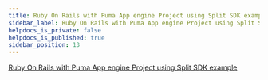```yaml
---
title: Ruby On Rails with Puma App engine Project using Split SDK example
sidebar_label: Ruby On Rails with Puma App engine Project using Split SDK example
helpdocs_is_private: false
helpdocs_is_published: true
sidebar_position: 13
---
```


<p>
  <button hidden style={{borderRadius:'8px', border:'1px', fontFamily:'Courier New', fontWeight:'800', textAlign:'left'}}> help.split.io link: https://help.split.io/hc/en-us/articles/360015346932-Ruby-On-Rails-with-Puma-App-engine-Project-using-Split-SDK-example </button>
</p>

[Ruby On Rails with Puma App engine Project using Split SDK example](https://github.com/Split-Community/Split-SDKs-Examples/tree/main/Ruby-on-rail-Puma-SDK)